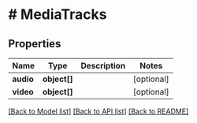 # # MediaTracks

## Properties

Name | Type | Description | Notes
------------ | ------------- | ------------- | -------------
**audio** | **object[]** |  | [optional]
**video** | **object[]** |  | [optional]

[[Back to Model list]](../../README.md#models) [[Back to API list]](../../README.md#endpoints) [[Back to README]](../../README.md)
